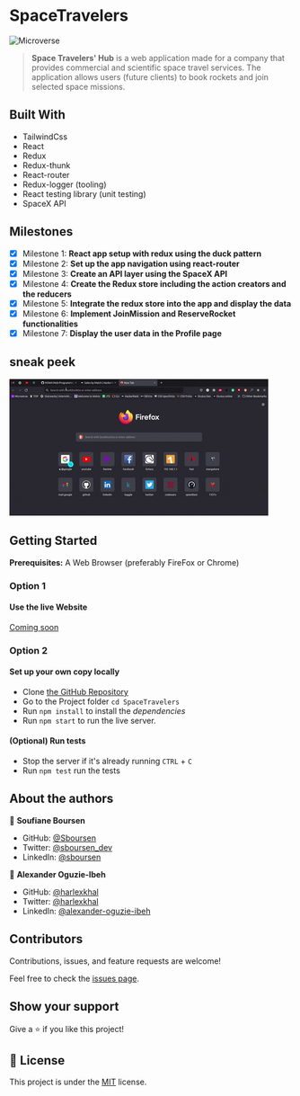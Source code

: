 # SpaceTravelers

![Microverse](https://img.shields.io/badge/Microverse-blueviolet)

> **Space Travelers' Hub** is a web application made for a company that provides commercial and scientific space travel services. The application allows users (future clients) to book rockets and join selected space missions.

## Built With

- TailwindCss
- React
- Redux
- Redux-thunk
- React-router
- Redux-logger (tooling)
- React testing library (unit testing)
- SpaceX API

## Milestones

- [x] Milestone 1: **React app setup with redux using the duck pattern**
- [x] Milestone 2: **Set up the app navigation using react-router**
- [x] Milestone 3: **Create an API layer using the SpaceX API**
- [x] Milestone 4: **Create the Redux store including the action creators and the reducers**
- [x] Milestone 5: **Integrate the redux store into the app and display the data**
- [x] Milestone 6: **Implement JoinMission and ReserveRocket functionalities**
- [x] Milestone 7: **Display the user data in the Profile page**

## sneak peek

![Application GIF](./src/images/space-travelers.gif)

## Getting Started

**Prerequisites:** A Web Browser (preferably FireFox or Chrome)

### **Option 1**

#### Use the live Website

[Coming soon](https://)

### **Option 2**

#### Set up your own copy locally

- Clone [the GitHub Repository](https://github.com/harlexkhal/SpaceTravelers)
- Go to the Project folder `cd SpaceTravelers`
- Run `npm install` to install the _dependencies_
- Run `npm start` to run the live server.

#### (Optional) Run tests

- Stop the server if it's already running `CTRL` + `C`
- Run `npm test` run the tests

## About the authors

👤 **Soufiane Boursen**

- GitHub: [@Sboursen](https://github.com/Sboursen)
- Twitter: [@sboursen_dev](https://twitter.com/sboursen_dev)
- LinkedIn: [@sboursen](https://linkedin.com/in/sboursen)

👤 **Alexander Oguzie-Ibeh**

- GitHub: [@harlexkhal](https://github.com/harlexkhal)
- Twitter: [@harlexkhal](https://twitter.com/harlexkhal)
- LinkedIn: [@alexander-oguzie-ibeh](https://www.linkedin.com/in/alexander-oguzie-ibeh-776814164)

## Contributors

Contributions, issues, and feature requests are welcome!

Feel free to check the [issues page](../../issues/).

## Show your support

Give a ⭐️ if you like this project!

## 📝 License

This project is under the [MIT](./LICENSE) license.
